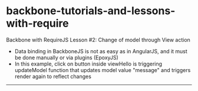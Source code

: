 backbone-tutorials-and-lessons-with-require
===========================================

Backbone with RequireJS Lesson #2: Change of model through View action

- Data binding in BackboneJS is not as easy as in AngularJS, and it must be done manually or via plugins (EpoxyJS)
- In this example, click on button inside viewHello is triggering updateModel function that updates model value "message" and triggers render again to reflect changes
------------------------------------------------------------------------------------------------------------------------

